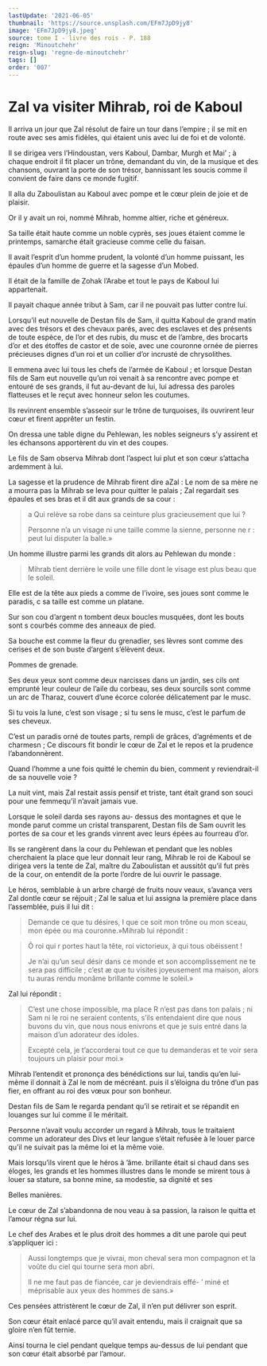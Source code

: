 ```yaml
---
lastUpdate: '2021-06-05'
thumbnail: 'https://source.unsplash.com/EFm7JpD9jy8'
image: 'EFm7JpD9jy8.jpeg'
source: tome I - livre des rois - P. 188
reign: 'Minoutchehr'
reign-slug: 'regne-de-minoutchehr'
tags: []
order: '007'
---
```


# Zal va visiter Mihrab, roi de Kaboul

Il arriva un jour que Zal résolut de faire un tour dans l’empire ; il se mit en route avec ses amis fidèles, qui étaient unis avec lui de foi et de volonté.

Il se dirigea vers l’Hindoustan, vers Kaboul, Dambar, Murgh et Mai’ ; à chaque endroit il fit placer un trône, demandant du vin, de la musique et des chansons, ouvrant la porte de son trésor, bannissant les soucis comme il convient de faire dans ce monde fugitif.

Il alla du Zaboulistan au Kaboul avec pompe et le cœur plein de joie et de plaisir.

Or il y avait un roi, nommé Mihrab, homme altier, riche et généreux.

Sa taille était haute comme un noble cyprès, ses joues étaient comme le printemps, samarche était gracieuse comme celle du faisan.

Il avait l’esprit d’un homme prudent, la volonté d’un homme puissant, les épaules d’un homme de guerre et la sagesse d’un Mobed.

Il était de la famille de Zohak l’Arabe et tout le pays de Kaboul lui appartenait.

Il payait chaque année tribut à Sam, car il ne pouvait pas lutter contre lui.

Lorsqu’il eut nouvelle de Destan fils de Sam, il quitta Kaboul de grand matin avec des trésors et des chevaux parés, avec des esclaves et des présents de toute espèce, de l’or et des rubis, du musc et de l’ambre, des brocarts d’or et des étoffes de castor et de soie, avec une couronne ornée de pierres précieuses dignes d’un roi et un collier d’or incrusté de chrysolithes.

Il emmena avec lui tous les chefs de l’armée de Kaboul ; et lorsque Destan fils de Sam eut nouvelle qu’un roi venait à sa rencontre avec pompe et entouré de ses grands, il fut au-devant de lui, lui adressa des paroles flatteuses et le reçut avec honneur selon les coutumes.

Ils revinrent ensemble s’asseoir sur le trône de turquoises, ils ouvrirent leur cœur et firent apprêter un festin.

On dressa une table digne du Pehlewan, les nobles seigneurs s’y assirent et les échansons apportèrent du vin et des coupes.

Le fils de Sam observa Mihrab dont l’aspect lui plut et son cœur s’attacha ardemment à lui.

La sagesse et la prudence de Mihrab firent dire aZal : Le nom de sa mère ne a mourra pas la Mihrab se leva pour quitter le palais ; Zal regardait ses épaules et ses bras et il dit aux grands de sa cour :

> a Qui relève sa robe dans sa ceinture plus gracieusement que lui ?
>
> Personne n’a un visage ni une taille comme la sienne, personne ne r : peut lui disputer la balle.»

Un homme illustre parmi les grands dit alors au Pehlewan du monde :

> Mihrab tient derrière le voile une fille dont le visage est plus beau que le soleil.

Elle est de la tête aux pieds a comme de l’ivoire, ses joues sont comme le paradis, c sa taille est comme un platane.

Sur son cou d’argent n tombent deux boucles musquées, dont les bouts sont s courbés comme des anneaux de pied.

Sa bouche est comme la fleur du grenadier, ses lèvres sont comme des cerises et de son buste d’argent s’élèvent deux.

Pommes de grenade.

Ses deux yeux sont comme deux narcisses dans un jardin, ses cils ont emprunté leur couleur de l’aile du corbeau, ses deux sourcils sont comme un arc de Tharaz, couvert d’une écorce colorée délicatement par le musc.

Si tu vois la lune, c’est son visage ; si tu sens le musc, c’est le parfum de ses cheveux.

C’est un paradis orné de toutes parts, rempli de grâces, d’agréments et de charmesn ; Ce discours fit bondir le cœur de Zal et le repos et la prudence l’abandonnèrent.

Quand l’homme a une fois quitté le chemin du bien, comment y reviendrait-il de sa nouvelle voie ?

La nuit vint, mais Zal restait assis pensif et triste, tant était grand son souci pour une femmequ’il n’avait jamais vue.

Lorsque le soleil darda ses rayons au-
dessus des montagnes et que le monde parut comme un cristal transparent, Destan fils de Sam ouvrit les portes de sa cour et les grands vinrent avec leurs épées au fourreau d’or.

Ils se rangèrent dans la cour du Pehlewan et pendant que les nobles cherchaient la place que leur donnait leur rang, Mihrab le roi de Kaboul se dirigea vers la tente de Zal, maître du Zaboulistan et aussitôt qu’il fut près de la cour, on entendit de la porte l’ordre de lui ouvrir le passage.

Le héros, semblable à un arbre chargé de fruits nouv veaux, s’avança vers Zal dontle cœur se réjouit ; Zal le salua et lui assigna la première place dans l’assemblée, puis il lui dit :

> Demande ce que tu désires, I que ce soit mon trône ou mon sceau, mon épée ou ma couronne.»Mihrab lui répondit :

> Ô roi qui r portes haut la tête, roi victorieux, à qui tous obéissent !
>
> Je n’ai qu’un seul désir dans ce monde et son accomplissement ne te sera pas difficile ; c’est
æ que tu visites joyeusement ma maison, alors tu auras rendu monâme brillante comme le soleil.»

Zal lui répondit :

> C’est une chose impossible, ma place R n’est pas dans ton palais ; ni Sam ni le roi ne seraient contents, s’ils entendaient dire que nous buvons du vin, que nous nous enivrons et que je suis entré dans la maison d’un adorateur des idoles.
>
> Excepté cela, je t’accorderai tout ce que tu demanderas et te voir sera toujours un plaisir pour moi.»

Mihrab l’entendit et prononça des bénédictions sur lui, tandis qu’en lui-même il donnait à Zal le nom de mécréant. puis il s’éloigna du trône d’un pas fier, en offrant au roi des vœux pour son bonheur.

Destan fils de Sam le regarda pendant qu’il se retirait et se répandit en louanges sur lui comme il le méritait.

Personne n’avait voulu accorder un regard à Mihrab, tous le traitaient comme un adorateur des Divs et leur langue s’était refusée à le louer parce qu’il ne suivait pas la même loi et la même voie.

Mais lorsqu’ils virent que le héros à ’âme. brillante était si chaud dans ses éloges, les grands et les hommes illustres dans le monde se mirent tous à louer sa stature, sa bonne mine, sa modestie, sa dignité et ses

Belles manières.

Le cœur de Zal s’abandonna de nou veau à sa passion, la raison le quitta et l’amour régna sur lui.

Le chef des Arabes et le plus droit des hommes a dit une parole qui peut s’appliquer ici :

> Aussi longtemps que je vivrai, mon cheval sera mon compagnon et la voûte du ciel qui tourne sera mon abri.
>
> Il ne me faut pas de fiancée, car je deviendrais effé-
’ miné et méprisable aux yeux des hommes de sans.»

Ces pensées attristèrent le cœur de Zal, il n’en put délivrer son esprit.

Son cœur était enlacé parce qu’il avait entendu, mais il craignait que sa gloire n’en fût ternie.

Ainsi tourna le ciel pendant quelque temps au-dessus de lui pendant que son cœur était absorbé par l’amour.

